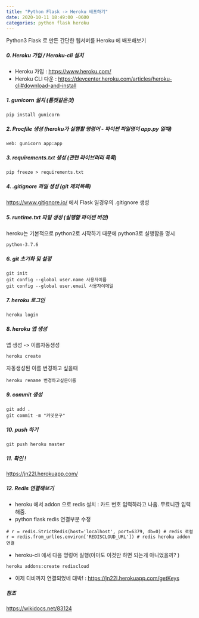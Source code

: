 ```yaml
---
title: "Python Flask -> Heroku 배포하기"
date: 2020-10-11 18:49:00 -0600
categories: python flask heroku
---
```

Python3 Flask 로 만든 간단한 웹서버를
Heroku 에 배포해보기

##### 0. Heroku 가입 / Heroku-cli 설치
* Heroku 가입 : <https://www.heroku.com/>
* Heroku CLI 다운 : <https://devcenter.heroku.com/articles/heroku-cli#download-and-install>

##### 1. gunicorn 설치 (톰캣같은것)
```
pip install gunicorn
```
##### 2. Procfile 생성 (heroku가 실행할 명령어 - 파이썬 파일명이 app.py 일때)
```
web: gunicorn app:app 
```
 
##### 3. requirements.txt 생성 (관련 라이브러리 목록)
```
pip freeze > requirements.txt
```
##### 4. .gitignore 파일 생성 (git 제외목록)
<https://www.gitignore.io/> 에서 Flask 일경우의 .gitignore 생성

##### 5. runtime.txt 파일 생성 (실행할 파이썬 버전)
heroku는 기본적으로 python2로 시작하기 때문에 python3로 실행함을 명시
```
python-3.7.6
```
##### 6. git 초기화 및 설정
```
git init
git config --global user.name 사용자이름
git config --global user.email 사용자이메일
```
##### 7. heroku 로그인
```
heroku login
```
##### 8. heroku 앱 생성 
앱 생성 -> 이름자동생성
```
heroku create
```
자동생성된 이름 변경하고 싶을때 
```
heroku rename 변경하고싶은이름
```
##### 9. commit 생성
```
git add .
git commit -m "커밋문구"
```
##### 10. push 하기
```
git push heroku master
```
##### 11. 확인 !
<https://jn22l.herokuapp.com/>

##### 12. Redis 연결해보기

* heroku 에서 addon 으로 redis 설치 : 카드 번호 입력하라고 나옴. 무료니깐 입력해줌.
* python flask redis 연결부분 수정
```
# r = redis.StrictRedis(host='localhost', port=6379, db=0) # redis 로컬
r = redis.from_url(os.environ['REDISCLOUD_URL']) # redis heroku addon 연결
```
* heroku-cli 에서 다음 명렁어 실행(아마도 이것만 하면 되는게 아니었을까? )
```
heroku addons:create rediscloud
```
* 이제 디비까지 연결되었네 대박! : <https://jn22l.herokuapp.com/getKeys>

##### 참조
<https://wikidocs.net/83124>
